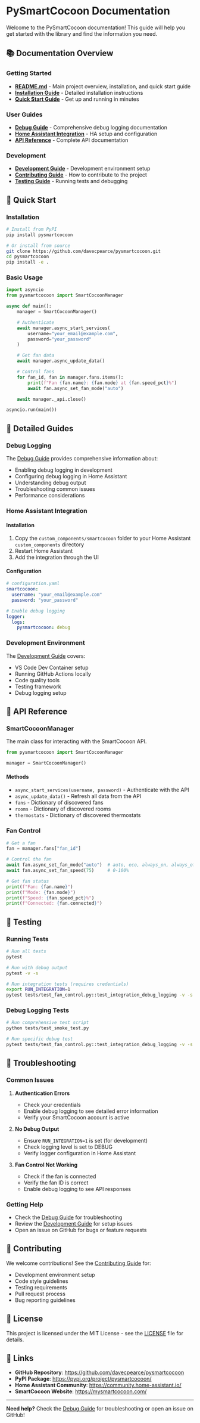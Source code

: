 # PySmartCocoon Documentation

Welcome to the PySmartCocoon documentation! This guide will help you get started with the library and find the information you need.

## 📚 Documentation Overview

### Getting Started

- **[README.md](README.md)** - Main project overview, installation, and quick start guide
- **[Installation Guide](#installation)** - Detailed installation instructions
- **[Quick Start Guide](#quick-start)** - Get up and running in minutes

### User Guides

- **[Debug Guide](DEBUG_GUIDE.md)** - Comprehensive debug logging documentation
- **[Home Assistant Integration](#home-assistant-integration)** - HA setup and configuration
- **[API Reference](#api-reference)** - Complete API documentation

### Development

- **[Development Guide](DEVCONTAINER_README.md)** - Development environment setup
- **[Contributing Guide](CONTRIBUTING.md)** - How to contribute to the project
- **[Testing Guide](#testing)** - Running tests and debugging

## 🚀 Quick Start

### Installation

```bash
# Install from PyPI
pip install pysmartcocoon

# Or install from source
git clone https://github.com/davecpearce/pysmartcocoon.git
cd pysmartcocoon
pip install -e .
```

### Basic Usage

```python
import asyncio
from pysmartcocoon import SmartCocoonManager

async def main():
    manager = SmartCocoonManager()

    # Authenticate
    await manager.async_start_services(
        username="your_email@example.com",
        password="your_password"
    )

    # Get fan data
    await manager.async_update_data()

    # Control fans
    for fan_id, fan in manager.fans.items():
        print(f"Fan {fan.name}: {fan.mode} at {fan.speed_pct}%")
        await fan.async_set_fan_mode("auto")

    await manager._api.close()

asyncio.run(main())
```

## 📖 Detailed Guides

### Debug Logging

The [Debug Guide](DEBUG_GUIDE.md) provides comprehensive information about:

- Enabling debug logging in development
- Configuring debug logging in Home Assistant
- Understanding debug output
- Troubleshooting common issues
- Performance considerations

### Home Assistant Integration

#### Installation

1. Copy the `custom_components/smartcocoon` folder to your Home Assistant `custom_components` directory
2. Restart Home Assistant
3. Add the integration through the UI

#### Configuration

```yaml
# configuration.yaml
smartcocoon:
  username: "your_email@example.com"
  password: "your_password"

# Enable debug logging
logger:
  logs:
    pysmartcocoon: debug
```

### Development Environment

The [Development Guide](DEVCONTAINER_README.md) covers:

- VS Code Dev Container setup
- Running GitHub Actions locally
- Code quality tools
- Testing framework
- Debug logging setup

## 🔧 API Reference

### SmartCocoonManager

The main class for interacting with the SmartCocoon API.

```python
from pysmartcocoon import SmartCocoonManager

manager = SmartCocoonManager()
```

#### Methods

- `async_start_services(username, password)` - Authenticate with the API
- `async_update_data()` - Refresh all data from the API
- `fans` - Dictionary of discovered fans
- `rooms` - Dictionary of discovered rooms
- `thermostats` - Dictionary of discovered thermostats

### Fan Control

```python
# Get a fan
fan = manager.fans["fan_id"]

# Control the fan
await fan.async_set_fan_mode("auto")  # auto, eco, always_on, always_off
await fan.async_set_fan_speed(75)     # 0-100%

# Get fan status
print(f"Fan: {fan.name}")
print(f"Mode: {fan.mode}")
print(f"Speed: {fan.speed_pct}%")
print(f"Connected: {fan.connected}")
```

## 🧪 Testing

### Running Tests

```bash
# Run all tests
pytest

# Run with debug output
pytest -v -s

# Run integration tests (requires credentials)
export RUN_INTEGRATION=1
pytest tests/test_fan_control.py::test_integration_debug_logging -v -s
```

### Debug Logging Tests

```bash
# Run comprehensive test script
python tests/test_smoke_test.py

# Run specific debug test
pytest tests/test_fan_control.py::test_integration_debug_logging -v -s
```

## 🐛 Troubleshooting

### Common Issues

1. **Authentication Errors**

   - Check your credentials
   - Enable debug logging to see detailed error information
   - Verify your SmartCocoon account is active

2. **No Debug Output**

   - Ensure `RUN_INTEGRATION=1` is set (for development)
   - Check logging level is set to DEBUG
   - Verify logger configuration in Home Assistant

3. **Fan Control Not Working**
   - Check if the fan is connected
   - Verify the fan ID is correct
   - Enable debug logging to see API responses

### Getting Help

- Check the [Debug Guide](DEBUG_GUIDE.md) for troubleshooting
- Review the [Development Guide](DEVCONTAINER_README.md) for setup issues
- Open an issue on GitHub for bugs or feature requests

## 🤝 Contributing

We welcome contributions! See the [Contributing Guide](CONTRIBUTING.md) for:

- Development environment setup
- Code style guidelines
- Testing requirements
- Pull request process
- Bug reporting guidelines

## 📄 License

This project is licensed under the MIT License - see the [LICENSE](LICENSE.md) file for details.

## 🔗 Links

- **GitHub Repository**: https://github.com/davecpearce/pysmartcocoon
- **PyPI Package**: https://pypi.org/project/pysmartcocoon/
- **Home Assistant Community**: https://community.home-assistant.io/
- **SmartCocoon Website**: https://mysmartcocoon.com/

---

**Need help?** Check the [Debug Guide](DEBUG_GUIDE.md) for troubleshooting or open an issue on GitHub!
